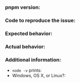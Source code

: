 <!--
**Please only file bugs/feature requests for pnpm here.**

If you have a question that is not answered in the FAQ section of the README
then it is best to post your question on StackOverflow under the pnpm tag:
https://stackoverflow.com/questions/tagged/pnpm
or ask it in our Gitter chatroom:
https://gitter.im/pnpm/pnpm

If your issue is a bug, please follow the format below:
-->

### pnpm version:

### Code to reproduce the issue:

<!--
If there was a fatal error also include a gist of your pnpm-debug.log file.
-->

### Expected behavior:

### Actual behavior:

### Additional information:

 - `node -v` prints:
 - Windows, OS X, or Linux?:
